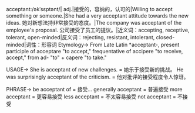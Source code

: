 acceptant:/əkˈsɛptənt/| adj.|接受的，容纳的，认可的|Willing to accept something or someone.|She had a very acceptant attitude towards the new ideas. 她对新想法持非常接受的态度。|The company was acceptant of the employee's proposal. 公司接受了员工的提议。|近义词：accepting, receptive, tolerant, open-minded|反义词：rejecting, resistant, intolerant, closed-minded|词性：形容词
Etymology->
From Late Latin *acceptant-, present participle of acceptare "to accept," frequentative of accipere "to receive, accept," from ad- "to" + capere "to take."


USAGE->
She is acceptant of new challenges. = 她乐于接受新的挑战。
He was surprisingly acceptant of the criticism. = 他对批评的接受程度令人惊讶。


PHRASE->
be acceptant of = 接受...
generally acceptant = 普遍接受
more acceptant = 更容易接受
less acceptant = 不太容易接受
not acceptant = 不接受
